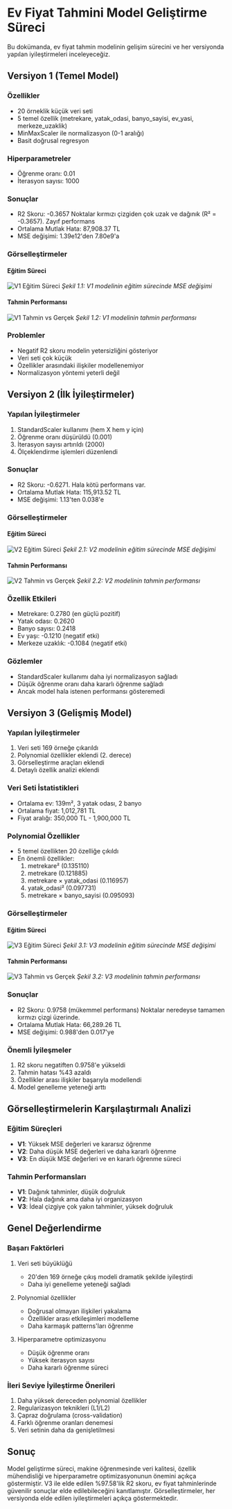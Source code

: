 # Ev Fiyat Tahmini Model Geliştirme Süreci

Bu dokümanda, ev fiyat tahmin modelinin gelişim sürecini ve her versiyonda yapılan iyileştirmeleri inceleyeceğiz.

## Versiyon 1 (Temel Model)

### Özellikler

- 20 örneklik küçük veri seti
- 5 temel özellik (metrekare, yatak_odasi, banyo_sayisi, ev_yasi, merkeze_uzaklik)
- MinMaxScaler ile normalizasyon (0-1 aralığı)
- Basit doğrusal regresyon

### Hiperparametreler

- Öğrenme oranı: 0.01
- İterasyon sayısı: 1000

### Sonuçlar

- R2 Skoru: -0.3657 Noktalar kırmızı çizgiden çok uzak ve dağınık (R² = -0.3657). Zayıf performans
- Ortalama Mutlak Hata: 87,908.37 TL
- MSE değişimi: 1.39e12'den 7.80e9'a

### Görselleştirmeler

#### Eğitim Süreci

![V1 Eğitim Süreci](training_process_v1.png)
_Şekil 1.1: V1 modelinin eğitim sürecinde MSE değişimi_

#### Tahmin Performansı

![V1 Tahmin vs Gerçek](prediction_vs_actual_v1.png)
_Şekil 1.2: V1 modelinin tahmin performansı_

### Problemler

- Negatif R2 skoru modelin yetersizliğini gösteriyor
- Veri seti çok küçük
- Özellikler arasındaki ilişkiler modellenemiyor
- Normalizasyon yöntemi yeterli değil

## Versiyon 2 (İlk İyileştirmeler)

### Yapılan İyileştirmeler

1. StandardScaler kullanımı (hem X hem y için)
2. Öğrenme oranı düşürüldü (0.001)
3. İterasyon sayısı artırıldı (2000)
4. Ölçeklendirme işlemleri düzenlendi

### Sonuçlar

- R2 Skoru: -0.6271. Hala kötü performans var.
- Ortalama Mutlak Hata: 115,913.52 TL
- MSE değişimi: 1.13'ten 0.038'e

### Görselleştirmeler

#### Eğitim Süreci

![V2 Eğitim Süreci](training_process_v2.png)
_Şekil 2.1: V2 modelinin eğitim sürecinde MSE değişimi_

#### Tahmin Performansı

![V2 Tahmin vs Gerçek](prediction_vs_actual_v2.png)
_Şekil 2.2: V2 modelinin tahmin performansı_

### Özellik Etkileri

- Metrekare: 0.2780 (en güçlü pozitif)
- Yatak odası: 0.2620
- Banyo sayısı: 0.2418
- Ev yaşı: -0.1210 (negatif etki)
- Merkeze uzaklık: -0.1084 (negatif etki)

### Gözlemler

- StandardScaler kullanımı daha iyi normalizasyon sağladı
- Düşük öğrenme oranı daha kararlı öğrenme sağladı
- Ancak model hala istenen performansı gösteremedi

## Versiyon 3 (Gelişmiş Model)

### Yapılan İyileştirmeler

1. Veri seti 169 örneğe çıkarıldı
2. Polynomial özellikler eklendi (2. derece)
3. Görselleştirme araçları eklendi
4. Detaylı özellik analizi eklendi

### Veri Seti İstatistikleri

- Ortalama ev: 139m², 3 yatak odası, 2 banyo
- Ortalama fiyat: 1,012,781 TL
- Fiyat aralığı: 350,000 TL - 1,900,000 TL

### Polynomial Özellikler

- 5 temel özellikten 20 özelliğe çıkıldı
- En önemli özellikler:
  1. metrekare² (0.135110)
  2. metrekare (0.121885)
  3. metrekare × yatak_odasi (0.116957)
  4. yatak_odasi² (0.097731)
  5. metrekare × banyo_sayisi (0.095093)

### Görselleştirmeler

#### Eğitim Süreci

![V3 Eğitim Süreci](training_process_v3.png)
_Şekil 3.1: V3 modelinin eğitim sürecinde MSE değişimi_

#### Tahmin Performansı

![V3 Tahmin vs Gerçek](prediction_vs_actual_v3.png)
_Şekil 3.2: V3 modelinin tahmin performansı_

### Sonuçlar

- R2 Skoru: 0.9758 (mükemmel performans) Noktalar neredeyse tamamen kırmızı çizgi üzerinde.
- Ortalama Mutlak Hata: 66,289.26 TL
- MSE değişimi: 0.988'den 0.017'ye

### Önemli İyileşmeler

1. R2 skoru negatiften 0.9758'e yükseldi
2. Tahmin hatası %43 azaldı
3. Özellikler arası ilişkiler başarıyla modellendi
4. Model genelleme yeteneği arttı

## Görselleştirmelerin Karşılaştırmalı Analizi

### Eğitim Süreçleri

- **V1**: Yüksek MSE değerleri ve kararsız öğrenme
- **V2**: Daha düşük MSE değerleri ve daha kararlı öğrenme
- **V3**: En düşük MSE değerleri ve en kararlı öğrenme süreci

### Tahmin Performansları

- **V1**: Dağınık tahminler, düşük doğruluk
- **V2**: Hala dağınık ama daha iyi organizasyon
- **V3**: İdeal çizgiye çok yakın tahminler, yüksek doğruluk

## Genel Değerlendirme

### Başarı Faktörleri

1. Veri seti büyüklüğü

   - 20'den 169 örneğe çıkış modeli dramatik şekilde iyileştirdi
   - Daha iyi genelleme yeteneği sağladı

2. Polynomial özellikler

   - Doğrusal olmayan ilişkileri yakalama
   - Özellikler arası etkileşimleri modelleme
   - Daha karmaşık patterns'ları öğrenme

3. Hiperparametre optimizasyonu
   - Düşük öğrenme oranı
   - Yüksek iterasyon sayısı
   - Daha kararlı öğrenme süreci

### İleri Seviye İyileştirme Önerileri

1. Daha yüksek dereceden polynomial özellikler
2. Regularizasyon teknikleri (L1/L2)
3. Çapraz doğrulama (cross-validation)
4. Farklı öğrenme oranları denemesi
5. Veri setinin daha da genişletilmesi

## Sonuç

Model geliştirme süreci, makine öğrenmesinde veri kalitesi, özellik mühendisliği ve hiperparametre optimizasyonunun önemini açıkça göstermiştir. V3 ile elde edilen %97.58'lik R2 skoru, ev fiyat tahminlerinde güvenilir sonuçlar elde edilebileceğini kanıtlamıştır. Görselleştirmeler, her versiyonda elde edilen iyileştirmeleri açıkça göstermektedir.
